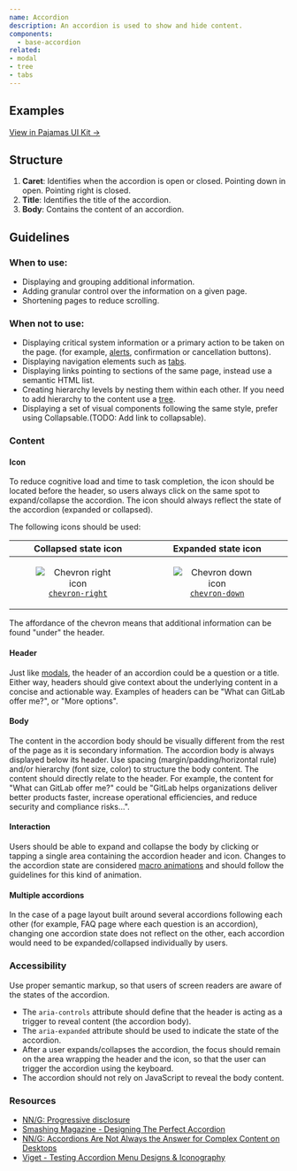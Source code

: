 ```yaml
---
name: Accordion
description: An accordion is used to show and hide content. 
components:
  - base-accordion
related:
- modal
- tree
- tabs
---
```


## Examples

<story-viewer component="base-accordion" title="Default accordion"></story-viewer>

[View in Pajamas UI Kit →](https://www.figma.com/file/qEddyqCrI7kPSBjGmwkZzQ/%F0%9F%93%99-Component-library?type=design&node-id=425-0&mode=dev)

## Structure

<figure-img alt="Numbered diagram of an accordion structure" label="Accordion structure" src="/img/accordion-structure.svg"></figure-img>

1. **Caret**: Identifies when the accordion is open or closed. Pointing down in open. Pointing right is closed. 
1. **Title**: Identifies the title of the accordion.
1. **Body**: Contains the content of an accordion. 

## Guidelines

### When to use:

- Displaying and grouping additional information.
- Adding granular control over the information on a given page.
- Shortening pages to reduce scrolling.

### When not to use:

- Displaying critical system information or a primary action to be taken on the page. (for example, [alerts](/components/alert), confirmation or cancellation buttons).
- Displaying navigation elements such as [tabs](/components/tabs).
- Displaying links pointing to sections of the same page, instead use a semantic HTML list.
- Creating hierarchy levels by nesting them within each other. If you need to add hierarchy to the content use a [tree](/components/tree).
- Displaying a set of visual components following the same style, prefer using Collapsable.(TODO: Add link to collapsable).

### Content

#### Icon

To reduce cognitive load and time to task completion, the icon should be located before the header, so users always click on the same spot to expand/collapse the accordion. The icon should always reflect the state of the accordion (expanded or collapsed).

The following icons should be used:

| Collapsed state icon | Expanded state icon |
| :---: | :---: |
| <figure class="figure gl-p-0" role="figure"><img class="figure-img gl-p-5" src="/img/chevron-right.svg" alt="Chevron right icon" role="img" /><figcaption class="figure-caption">[`chevron-right`]( https://gitlab-org.gitlab.io/gitlab-svgs/?q=chevron-right)</figcaption></figure> | <figure class="figure gl-p-0" role="figure"><img class="figure-img gl-p-5" src="/img/chevron-down.svg" alt="Chevron down icon" role="img" /><figcaption class="figure-caption">[`chevron-down`](https://gitlab-org.gitlab.io/gitlab-svgs/?q=chevron-down)</figcaption></figure> |

The affordance of the chevron means that additional information can be found "under" the header.

#### Header

Just like [modals](/components/modal/), the header of an accordion could be a question or a title. Either way, headers should give context about the underlying content in a concise and actionable way. Examples of headers can be "What can GitLab offer me?", or "More options".

#### Body

The content in the accordion body should be visually different from the rest of the page as it is secondary information. The accordion body is always displayed below its header. Use spacing (margin/padding/horizontal rule) and/or hierarchy (font size, color) to structure the body content. The content should directly relate to the header. For example, the content for "What can GitLab offer me?" could be "GitLab helps organizations deliver better products faster, increase operational efficiencies, and reduce security and compliance risks...".

#### Interaction

Users should be able to expand and collapse the body by clicking or tapping a single area containing the accordion header and icon. Changes to the accordion state are considered [macro animations](/product-foundations/motion/#macro-animations) and should follow the guidelines for this kind of animation.

#### Multiple accordions

In the case of a page layout built around several accordions following each other (for example, FAQ page where each question is an accordion), changing one accordion state does not reflect on the other, each accordion would need to be expanded/collapsed individually by users.

### Accessibility

Use proper semantic markup, so that users of screen readers are aware of the states of the accordion.

- The `aria-controls` attribute should define that the header is acting as a trigger to reveal content (the accordion body).
- The `aria-expanded` attribute should be used to indicate the state of the accordion.
- After a user expands/collapses the accordion, the focus should remain on the area wrapping the header and the icon, so that the user can trigger the accordion using the keyboard.
- The accordion should not rely on JavaScript to reveal the body content.

### Resources

- [NN/G: Progressive disclosure](https://www.nngroup.com/articles/progressive-disclosure/)
- [Smashing Magazine - Designing The Perfect Accordion](https://www.smashingmagazine.com/2017/06/designing-perfect-accordion-checklist/#top)
- [NN/G: Accordions Are Not Always the Answer for Complex Content on Desktops](https://www.nngroup.com/articles/accordions-complex-content/)
- [Viget - Testing Accordion Menu Designs & Iconography](https://www.viget.com/articles/testing-accordion-menu-designs-iconography/)
